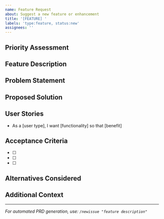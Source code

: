 ```yaml
---
name: Feature Request
about: Suggest a new feature or enhancement
title: '[FEATURE] '
labels: 'type:feature, status:new'
assignees: ''
---
```


## Priority Assessment
<!-- Select ONE priority label to add to this issue:
- P0-Critical: System down, data loss risk, or security vulnerability
- P1-High: Major functionality broken, significant user impact  
- P2-Medium: Important features or bugs affecting subset of users
- P3-Low: Nice-to-have improvements, minor issues
-->

## Feature Description
<!-- Clear, concise description of the feature -->

## Problem Statement
<!-- What problem does this solve? Why is it needed? -->

## Proposed Solution
<!-- How should this feature work? -->

## User Stories
<!-- Who will use this and how? -->
- As a [user type], I want [functionality] so that [benefit]

## Acceptance Criteria
<!-- What must be true for this feature to be complete? -->
- [ ] 
- [ ] 
- [ ] 

## Alternatives Considered
<!-- What other approaches were considered? -->

## Additional Context
<!-- Any other information, mockups, examples, etc. -->

---
*For automated PRD generation, use: `/newissue "feature description"`*